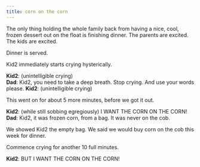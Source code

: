 ```yaml
---
title: corn on the corn
---
```


The only thing holding the whole family back from having a nice, cool, frozen dessert out on the float is finishing dinner.  The parents are excited.  The kids are excited.

Dinner is served.

Kid2 immediately starts crying hysterically.

__Kid2__:  (unintelligible crying)  
__Dad__:  Kid2, you need to take a deep breath.  Stop crying.  And use your words please.
__Kid2__:  (unintelligible crying)  

This went on for about 5 more minutes, before we got it out.

__Kid2__:  (while still sobbing egregiously) I WANT THE CORN ON THE CORN!
__Dad__:  Kid2, it was frozen corn, from a bag.  It was never on the cob.

We showed Kid2 the empty bag.  We said we would buy corn on the cob this week for dinner.

Commence crying for another 10 full minutes.

__Kid2__:  BUT I WANT THE CORN ON THE CORN!
